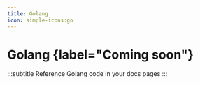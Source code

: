 ```yaml
---
title: Golang
icon: simple-icons:go
---
```


# Golang {label="Coming soon"}
:::subtitle
Reference Golang code in your docs pages
:::